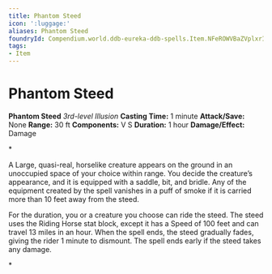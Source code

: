 ```yaml
---
title: Phantom Steed
icon: ':luggage:'
aliases: Phantom Steed
foundryId: Compendium.world.ddb-eureka-ddb-spells.Item.NFeROWVBaZVplxrI
tags:
- Item
---
```


# Phantom Steed

**Phantom Steed**
_3rd-level Illusion_
**Casting Time:** 1 minute
**Attack/Save:** None
**Range:** 30 ft
**Components:** V S
**Duration:** 1 hour
**Damage/Effect:** Damage

*<p>A Large, quasi-real, horselike creature appears on the ground in an unoccupied space of your choice within range. You decide the creature’s appearance, and it is equipped with a saddle, bit, and bridle. Any of the equipment created by the spell vanishes in a puff of smoke if it is carried more than 10 feet away from the steed.

For the duration, you or a creature you choose can ride the steed. The steed uses the Riding Horse stat block, except it has a Speed of 100 feet and can travel 13 miles in an hour. When the spell ends, the steed gradually fades, giving the rider 1 minute to dismount. The spell ends early if the steed takes any damage.</p>*